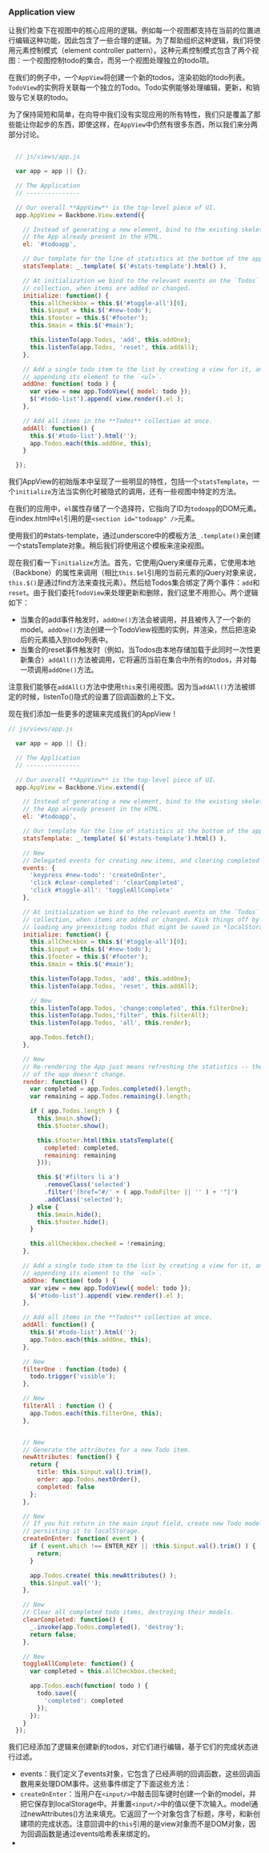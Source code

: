 ### Application view

让我们检查下在视图中的核心应用的逻辑。例如每一个视图都支持在当前的位置进行编辑这种功能，因此包含了一些合理的逻辑。为了帮助组织这种逻辑，我们将使用元素控制模式（element controller pattern）。这种元素控制模式包含了两个视图：一个视图控制todo的集合，而另一个视图处理独立的todo项。

在我们的例子中，一个`AppView`将创建一个新的todos，渲染初始的todo列表。`TodoView`的实例将关联每一个独立的Todo。Todo实例能够处理编辑，更新，和销毁与它关联的todo。

为了保持简短和简单，在向导中我们没有实现应用的所有特性，我们只是覆盖了那些能让你起步的东西，即使这样，在`AppView`中仍然有很多东西，所以我们来分两部分讨论。

```javascript

  // js/views/app.js

  var app = app || {};

  // The Application
  // ---------------

  // Our overall **AppView** is the top-level piece of UI.
  app.AppView = Backbone.View.extend({

    // Instead of generating a new element, bind to the existing skeleton of
    // the App already present in the HTML.
    el: '#todoapp',

    // Our template for the line of statistics at the bottom of the app.
    statsTemplate: _.template( $('#stats-template').html() ),

    // At initialization we bind to the relevant events on the `Todos`
    // collection, when items are added or changed.
    initialize: function() {
      this.allCheckbox = this.$('#toggle-all')[0];
      this.$input = this.$('#new-todo');
      this.$footer = this.$('#footer');
      this.$main = this.$('#main');

      this.listenTo(app.Todos, 'add', this.addOne);
      this.listenTo(app.Todos, 'reset', this.addAll);
    },

    // Add a single todo item to the list by creating a view for it, and
    // appending its element to the `<ul>`.
    addOne: function( todo ) {
      var view = new app.TodoView({ model: todo });
      $('#todo-list').append( view.render().el );
    },

    // Add all items in the **Todos** collection at once.
    addAll: function() {
      this.$('#todo-list').html('');
      app.Todos.each(this.addOne, this);
    }

  });
```

我们AppView的初始版本中呈现了一些明显的特性，包括一个`statsTemplate`，一个`initialize`方法当实例化时被隐式的调用，还有一些视图中特定的方法。

在我们的应用中，`el`属性存储了一个选择符，它指向了ID为`todoapp`的DOM元素。在index.html中`el`引用的是`<section id="todoapp" />`元素。

使用我们的#stats-template，通过underscore中的模板方法`_.template()`来创建一个statsTemplate对象。稍后我们将使用这个模板来渲染视图。

现在我们看一下`initialize`方法。首先，它使用jQuery来缓存元素，它使用本地（Backbone）的属性来调用（相比`this.$el`引用的当前元素的jQuery对象来说，`this.$()`是通过find方法来查找元素）。然后给Todos集合绑定了两个事件：`add`和`reset`。由于我们委托`TodoView`来处理更新和删除，我们这里不用担心。两个逻辑如下：

* 当集合的add事件触发时，`addOne()`方法会被调用，并且被传入了一个新的model。`addOne()`方法创建一个TodoView视图的实例，并渲染，然后把渲染后的元素插入到todo列表中。
* 当集合的reset事件触发时（例如，当Todos由本地存储加载于此同时一次性更新集合）`addAll()`方法被调用，它将遍历当前在集合中所有的todos，并对每一项调用`addOne()`方法。

注意我们能够在`addAll()`方法中使用`this`来引用视图。因为当`addAll()`方法被绑定的时候，listenTo()隐式的设置了回调函数的上下文。

现在我们添加一些更多的逻辑来完成我们的AppView！

```javascript
// js/views/app.js

  var app = app || {};

  // The Application
  // ---------------

  // Our overall **AppView** is the top-level piece of UI.
  app.AppView = Backbone.View.extend({

    // Instead of generating a new element, bind to the existing skeleton of
    // the App already present in the HTML.
    el: '#todoapp',

    // Our template for the line of statistics at the bottom of the app.
    statsTemplate: _.template( $('#stats-template').html() ),

    // New
    // Delegated events for creating new items, and clearing completed ones.
    events: {
      'keypress #new-todo': 'createOnEnter',
      'click #clear-completed': 'clearCompleted',
      'click #toggle-all': 'toggleAllComplete'
    },

    // At initialization we bind to the relevant events on the `Todos`
    // collection, when items are added or changed. Kick things off by
    // loading any preexisting todos that might be saved in *localStorage*.
    initialize: function() {
      this.allCheckbox = this.$('#toggle-all')[0];
      this.$input = this.$('#new-todo');
      this.$footer = this.$('#footer');
      this.$main = this.$('#main');

      this.listenTo(app.Todos, 'add', this.addOne);
      this.listenTo(app.Todos, 'reset', this.addAll);

      // New
      this.listenTo(app.Todos, 'change:completed', this.filterOne);
      this.listenTo(app.Todos,'filter', this.filterAll);
      this.listenTo(app.Todos, 'all', this.render);

      app.Todos.fetch();
    },

    // New
    // Re-rendering the App just means refreshing the statistics -- the rest
    // of the app doesn't change.
    render: function() {
      var completed = app.Todos.completed().length;
      var remaining = app.Todos.remaining().length;

      if ( app.Todos.length ) {
        this.$main.show();
        this.$footer.show();

        this.$footer.html(this.statsTemplate({
          completed: completed,
          remaining: remaining
        }));

        this.$('#filters li a')
          .removeClass('selected')
          .filter('[href="#/' + ( app.TodoFilter || '' ) + '"]')
          .addClass('selected');
      } else {
        this.$main.hide();
        this.$footer.hide();
      }

      this.allCheckbox.checked = !remaining;
    },

    // Add a single todo item to the list by creating a view for it, and
    // appending its element to the `<ul>`.
    addOne: function( todo ) {
      var view = new app.TodoView({ model: todo });
      $('#todo-list').append( view.render().el );
    },

    // Add all items in the **Todos** collection at once.
    addAll: function() {
      this.$('#todo-list').html('');
      app.Todos.each(this.addOne, this);
    },

    // New
    filterOne : function (todo) {
      todo.trigger('visible');
    },

    // New
    filterAll : function () {
      app.Todos.each(this.filterOne, this);
    },


    // New
    // Generate the attributes for a new Todo item.
    newAttributes: function() {
      return {
        title: this.$input.val().trim(),
        order: app.Todos.nextOrder(),
        completed: false
      };
    },

    // New
    // If you hit return in the main input field, create new Todo model,
    // persisting it to localStorage.
    createOnEnter: function( event ) {
      if ( event.which !== ENTER_KEY || !this.$input.val().trim() ) {
        return;
      }

      app.Todos.create( this.newAttributes() );
      this.$input.val('');
    },

    // New
    // Clear all completed todo items, destroying their models.
    clearCompleted: function() {
      _.invoke(app.Todos.completed(), 'destroy');
      return false;
    },

    // New
    toggleAllComplete: function() {
      var completed = this.allCheckbox.checked;

      app.Todos.each(function( todo ) {
        todo.save({
          'completed': completed
        });
      });
    }
  });
```

我们已经添加了逻辑来创建新的todos，对它们进行编辑，基于它们的完成状态进行过滤。

* events：我们定义了events对象，它包含了已经声明的回调函数，这些回调函数用来处理DOM事件。这些事件绑定了下面这些方法：
* `createOnEnter`：当用户在`<input/>`中敲击回车键时创建一个新的model，并把它保存到localStorage中。并重置`<input/>`中的值以便下次输入。model通过newAttributes()方法来填充。它返回了一个对象包含了标题，序号，和新创建项的完成状态。注意回调中的`this`引用的是view对象而不是DOM对象，因为回调函数是通过events哈希表来绑定的。
* 
